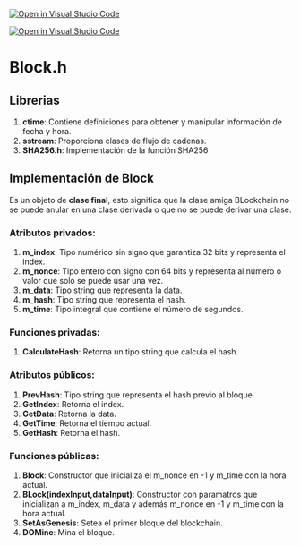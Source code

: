 [![Open in Visual Studio Code](https://classroom.github.com/assets/open-in-vscode-c66648af7eb3fe8bc4f294546bfd86ef473780cde1dea487d3c4ff354943c9ae.svg)](https://classroom.github.com/online_ide?assignment_repo_id=8843467&assignment_repo_type=AssignmentRepo)

[![Open in Visual Studio Code](https://classroom.github.com/assets/open-in-vscode-c66648af7eb3fe8bc4f294546bfd86ef473780cde1dea487d3c4ff354943c9ae.svg)](https://classroom.github.com/online_ide?assignment_repo_id=8005347&assignment_repo_type=AssignmentRepo)

# Block.h
## Librerias
1. **ctime**: Contiene definiciones para obtener y manipular información de fecha y hora.
2. **sstream**: Proporciona clases de flujo de cadenas.
3. **SHA256.h**: Implementación de la función SHA256

## Implementación de Block
Es un objeto de **clase final**, esto significa que la clase amiga BLockchain no se puede anular en una clase derivada o que no se puede derivar una clase.

### Atributos privados:
1. **m_index**: Tipo numérico sin signo que garantiza 32 bits y representa el index.
2. **m_nonce**: Tipo entero con signo con 64 bits y representa al número o valor que solo se puede usar una vez.
3. **m_data**: Tipo string que representa la data.
4. **m_hash**: Tipo string que representa el hash.
5. **m_time**: Tipo integral que contiene el número de segundos.

### Funciones privadas:
1. **CalculateHash**: Retorna un tipo string que calcula el hash.

### Atributos públicos:
1. **PrevHash**: Tipo string que representa el hash previo al bloque.
2. **GetIndex**: Retorna el index.
3. **GetData**: Retorna la data.
4. **GetTime**: Retorna el tiempo actual.
5. **GetHash**: Retorna el hash.

### Funciones públicas:
1. **Block**: Constructor que inicializa el m_nonce en -1 y m_time con la hora actual.
2. **BLock(indexInput,dataInput)**: Constructor con paramatros que inicializan a m_index, m_data y además m_nonce en -1 y m_time con la hora actual. 
3. **SetAsGenesis**: Setea el primer bloque del blockchain.
4. **DOMine**: Mina el bloque. 